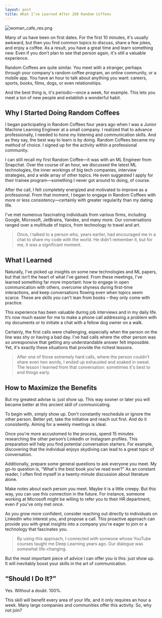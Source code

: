 ```yaml
---
layout: post
title: What I’ve Learned After 200 Random Coffees
---
```


![woman_cafe_res.png](/public/images/posts/2023-12-04-random-coffee/woman_cafe_res.png)

Many of us have been on first dates. For the first 10 minutes, it's usually awkward, but then you find common topics to discuss, share a few jokes, and enjoy a coffee. As a result, you have a great time and learn something new. Even if you don't plan to see that person again, it's still a valuable experience.

Random Coffees are quite similar. You meet with a stranger, perhaps through your company's random coffee program, an online community, or a mobile app. You have an hour to talk about anything you want: careers, sports, books, films, dogs, or even relationships.

And the best thing is, it's periodic—once a week, for example. This lets you meet a ton of new people and establish a wonderful habit.

## Why I Started Doing Random Coffees

I began participating in Random Coffees four years ago when I was a Junior Machine Learning Engineer at a small company. I realized that to advance professionally, I needed to hone my listening and communication skills. And as they say, the best way to learn is by doing. Random Coffees became my method of choice. I signed up for the activity within a professional community.

I can still recall my first Random Coffee—it was with an ML Engineer from Snapchat. Over the course of an hour, we discussed the latest ML technologies, the inner workings of big tech companies, interview strategies, and a wide array of other topics. He even suggested I apply for their trainee program—something I never got around to doing, of course.

After the call, I felt completely energized and motivated to improve as a professional. From that moment, I began to engage in Random Coffees with more or less consistency—certainly with greater regularity than my dating life.

I've met numerous fascinating individuals from various firms, including Google, Microsoft, JetBrains, Yandex, and many more. Our conversations ranged over a multitude of topics, from technology to travel and art.

> Once, I talked to a person who, years earlier, had encouraged me in a chat to share my code with the world. He didn’t remember it, but for me, it was a significant moment.
> 

## What I Learned

Naturally, I've picked up insights on some new technologies and ML papers, but that isn’t the heart of what I've gained. From these meetings, I've learned something far more important: how to engage in open communication with others, overcome shyness during first-time interactions, and keep conversations flowing even when topics seem scarce. These are skills you can't lean from books – they only come with practice.

This experience has been valuable during job interviews and in my daily life. It’s now much easier for me to make a phone call addressing a problem with my documents or to initiate a chat with a fellow dog owner on a walk.

Certainly, the first calls were challenging, especially when the person on the line was shy or having a bad day. I've had calls where the other person was so unresponsive that getting any understandable answer felt impossible. Yet, it's exactly these situations that provide the richest lessons.

> After one of those extremely hard calls, where the person couldn’t share even two words, I ended up exhausted and soaked in sweat. The lesson I learned from that conversation: sometimes it's best to end things early.
> 

## How to Maximize the Benefits

But my greatest advise is: just show up. This way sooner or later you will became better at this ancient skill of communicating. 

To begin with, simply show up. Don't constantly reschedule or ignore the other person. Better yet, take the initiative and reach out first. And do it consistently. Aiming for a weekly meetings is ideal.

Once you're more accustomed to the process, spend 15 minutes researching the other person’s LinkedIn or Instagram profiles. This preparation will help you find potential conversation starters. For example, discovering that the individual enjoys skydiving can lead to a great topic of conversation.

Additionally, prepare some general questions to ask everyone you meet. My go-to question is, “What's the best book you’ve read ever?” As an constant reader, I often find myself in a twenty-minute discussion about literature alone.

Make notes about each person you meet. Maybe it is a little creepy. But this way, you can use this connection in the future. For instance, someone working at Microsoft might be willing to refer you to their HR department, even if you've only met once.

As you grow more confident, consider reaching out directly to individuals on LinkedIn who interest you, and propose a call. This proactive approach can provide you with great insights into a company you're eager to join or a technology that fascinates you.

> By using this approach, I connected with someone whose YouTube courses taught me Deep Learning years ago. Our dialogue was somewhat life-changing.
> 

But the most important piece of advice I can offer you is this: just show up. It will inevitably boost your skills in the art of communication.

## “Should I Do It?”

Yes. Without a doubt. 100%.

This skill will benefit every area of your life, and it only requires an hour a week. Many large companies and communities offer this activity. So, why not join?